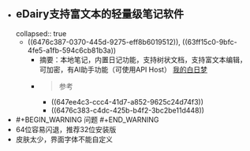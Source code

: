 - ## eDairy支持富文本的轻量级笔记软件
  collapsed:: true
	- ((6476c387-0370-445d-9275-eff8b6019512)), ((63ff15c0-9bfc-4fe5-a1fb-594c6cb81b3a))
		- 摘要：本地笔记，内置日记功能，支持树状文档，支持富文本编辑，可加密，有AI助手功能（可使用API Host） [我的白日梦](http://www.haoxg.net/ediary/index.html)
		- >参考
			- ((647ee4c3-ccc4-41d7-a852-9625c24d74f3))
			- ((6476c383-c4dc-425b-b4f2-3bc2be11d448))
- #+BEGIN_WARNING
  问题
  #+END_WARNING
- 64位容易闪退，推荐32位安装版
- 皮肤太少，界面字体不能自定义